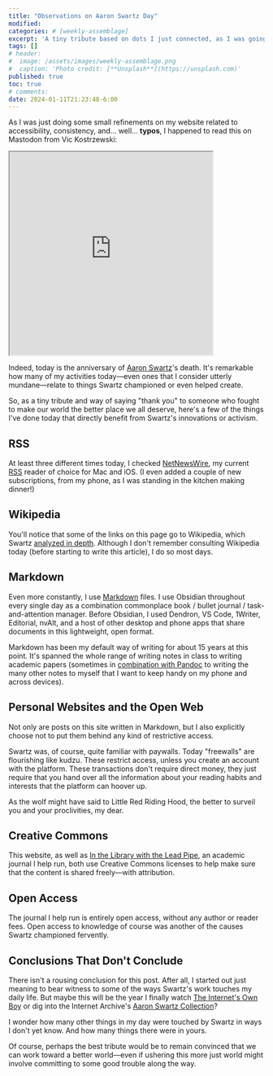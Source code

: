```yaml
---
title: "Observations on Aaron Swartz Day"
modified:
categories: # [weekly-assemblage]
excerpt: 'A tiny tribute based on dots I just connected, as I was going about my business.'
tags: []
# header:
#  image: /assets/images/weekly-assemblage.png
#  caption: 'Photo credit: [**Unsplash**](https://unsplash.com)'
published: true
toc: true
# comments:
date: 2024-01-11T21:23:48-6:00
---
```

As I was just doing some small refinements on my website related to accessibility, consistency, and… well… **typos**, I happened to read this on Mastodon from Vic Kostrzewski:

<iframe src="https://howcyborgs.chat/@vic/111738751820622723/embed" width="400" height="400" allowfullscreen="allowfullscreen" sandbox="allow-scripts allow-same-origin allow-popups allow-popups-to-escape-sandbox allow-forms"></iframe>

Indeed, today is the anniversary of [Aaron Swartz](https://en.wikipedia.org/wiki/Aaron_Swartz)'s death. It's remarkable how many of my activities today—even ones that I consider utterly mundane—relate to things Swartz championed or even helped create.  

So, as a tiny tribute and way of saying "thank you" to someone who fought to make our world the better place we all deserve, here's a few of the things I've done today that directly benefit from Swartz's innovations or activism.  

## RSS  

At least three different times today, I checked [NetNewsWire](https://netnewswire.com/), my current [RSS](https://en.wikipedia.org/wiki/Web_feed) reader of choice for Mac and iOS. (I even added a couple of new subscriptions, from my phone, as I was standing in the kitchen making dinner!)  

## Wikipedia  

You'll notice that some of the links on this page go to Wikipedia, which Swartz [analyzed in depth](http://www.aaronsw.com/weblog/whowriteswikipedia). Although I don't remember consulting Wikipedia today (before starting to write this article), I do so most days.  

## Markdown  

Even more constantly, I use [Markdown](https://en.wikipedia.org/wiki/Markdown) files. I use Obsidian throughout every single day as a combination commonplace book / bullet journal / task-and-attention manager. Before Obsidian, I used Dendron, VS Code, 1Writer, Editorial, nvAlt, and a host of other desktop and phone apps that share documents in this lightweight, open format.  

Markdown has been my default way of writing for about 15 years at this point. It's spanned the whole range of writing notes in class to writing academic papers (sometimes in [combination with Pandoc](https://programminghistorian.org/en/lessons/sustainable-authorship-in-plain-text-using-pandoc-and-markdown) to writing the many other notes to myself that I want to keep handy on my phone and across devices).  

## Personal Websites and the Open Web  

Not only are posts on this site written in Markdown, but I also explicitly choose not to put them behind any kind of restrictive access.  

Swartz was, of course, quite familiar with paywalls. Today "freewalls" are flourishing like kudzu. These restrict access, unless you create an account with the platform. These transactions don't require direct money, they just require that you hand over all the information about your reading habits and interests that the platform can hoover up.  

As the wolf might have said to Little Red Riding Hood, the better to surveil you and your proclivities, my dear.  

## Creative Commons  

This website, as well as [In the Library with the Lead Pipe](https://www.inthelibrarywiththeleadpipe.org/), an academic journal I help run, both use Creative Commons licenses to help make sure that the content is shared freely—with attribution.  

## Open Access  

The journal I help run is entirely open access, without any author or reader fees. Open access to knowledge of course was another of the causes Swartz championed fervently.  

## Conclusions That Don't Conclude  

There isn't a rousing conclusion for this post. After all, I started out just meaning to bear witness to some of the ways Swartz's work touches my daily life. But maybe this will be the year I finally watch [The Internet's Own Boy](https://archive.org/details/TheInternetsOwnBoyTheStoryOfAaronSwartz) or dig into the Internet Archive's [Aaron Swartz Collection](https://archive.org/details/aaronsw)?  

I wonder how many other things in my day were touched by Swartz in ways I don't yet know. And how many things there were in yours.  

Of course, perhaps the best tribute would be to remain convinced that we can work toward a better world—even if ushering this more just world might involve committing to some good trouble along the way.  